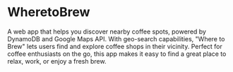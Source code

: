 # WheretoBrew
A web app that helps you discover nearby coffee spots, powered by DynamoDB and Google Maps API. With geo-search capabilities, "Where to Brew" lets users find and explore coffee shops in their vicinity. Perfect for coffee enthusiasts on the go, this app makes it easy to find a great place to relax, work, or enjoy a fresh brew.

